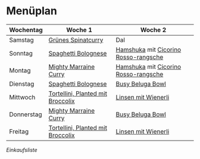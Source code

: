 
# Menüplan


| Wochentag  | Woche 1 | Woche 2 |
| ---------- | ------- | ------- |
| Samstag    | [Grünes Spinatcurry](Grünes_Spinatcurry_mit_Minze.md)              | Dal        |
| Sonntag    | [Spaghetti Bolognese](Sonnenblumen_Bolognese.md)                   | [Hamshuka](Hamshuka) mit [Cicorino Rosso-rangsche](Cicorino_Rosso-rangsche)  |
| Montag     | [Mighty Marraine Curry](Mighty_Marraine_Curry.md)                  | [Hamshuka](Hamshuka) mit [Cicorino Rosso-rangsche](Cicorino_Rosso-rangsche)         |
| Dienstag   | [Spaghetti Bolognese](Sonnenblumen_Bolognese.md)                   | [Busy Beluga Bowl](Busy_Beluga_Bowl)        |
| Mittwoch   | [Tortellini, Planted mit Broccolix](Tortellini_Planted_Brokkolix)  | [Linsen mit Wienerli](Linsen_mit_Wienerli)        |
| Donnerstag | [Mighty Marraine Curry](Mighty_Marraine_Curry.md)                  | [Busy Beluga Bowl](Busy_Beluga_Bowl)        |
| Freitag    | [Tortellini, Planted mit Broccolix](Tortellini_Planted_Brokkolix)   | [Linsen mit Wienerli](Linsen_mit_Wienerli)      |



*Einkaufsliste*

